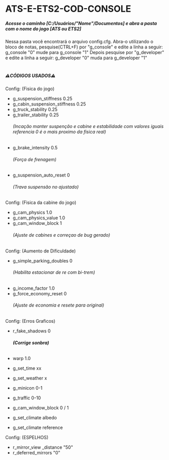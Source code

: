 # ATS-E-ETS2-COD-CONSOLE
<h5>Acesse o caminho [C:/Usuários/"Nome"/Documentos] e abra a pasta com o nome do jogo [ATS ou ETS2]</h5>

Nessa pasta você encontrará o arquivo config.cfg. Abra-o utilizando o bloco de notas, pesquise(CTRL+F) por "g_console" e edite a linha a seguir:
g_console "0" mude para g_console "1"
Depois pesquise por "g_developer" e edite a linha a seguir:
g_developer "0" muda para g_developer "1"
#
<h5>⚠️CÓDIGOS USADOS⚠️</h5>

Config:
(Fisica do jogo)
* g_suspension_stiffness 0.25
* g_cabin_suspension_stiffness 0.25
* g_truck_stability 0.25
* g_trailer_stability 0.25
__*<h6>(Incação manter suspenção e cabine e estabilidade com valores iguais referencia 0 é o mais proximo da fisica real)</h6>*__
* g_brake_intensity 0.5
__*<h6>(Força de frenagem)</h6>*__
* g_suspension_auto_reset 0
__*<h6>(Trava suspensão no ajustado)</h6>*__

Config:
(Fisica da cabine do jogo)
* g_cam_physics 1.0
* g_cam_physics_value 1.0
* g_cam_window_block 1
__*<h6>(Ajuste de cabines e correçao de bug gerado)</h6>*__

Config:
(Aumento de Dificuldade)
* g_simple_parking_doubles 0
__*<h6>(Habilita estacionar de re com bi-trem)</h6>*__
* g_income_factor 1.0
* g_force_economy_reset 0
__*<h6>(Ajuste de economia e resete para original)</h6>*__

Config:
(Erros Graficos)
* r_fake_shadows 0
__*<h6>(Corrige sonbra)</h6>*__
* warp 1.0
* g_set_time xx
* g_set_weather x
* g_minicon 0-1
* g_traffic 0-10
* g_cam_window_block 0 / 1

* g_set_climate albedo
* g_set_climate reference

Config:
(ESPELHOS)
* r_mirror_view _distance "50"
* r_deferred_mirrors "0"
